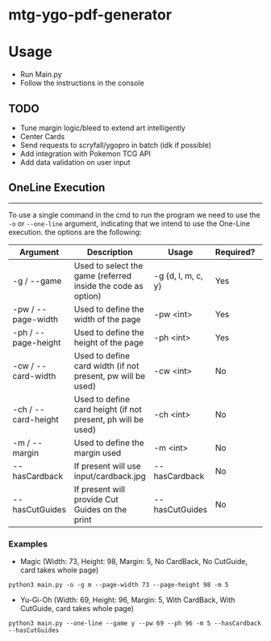 # mtg-ygo-pdf-generator

# Usage

* Run Main.py  
* Follow the instructions in the console  

## TODO
* Tune margin logic/bleed to extend art intelligently   
* Center Cards  
* Send requests to scryfall/ygopro in batch (idk if possible)  
* Add integration with Pokemon TCG API   
* Add data validation on user input

## OneLine Execution

---
To use a single command in the cmd to run the program we need to use the ``-o`` or ``--one-line`` argument,
indicating that we intend to use the One-Line execution.
the options are the following:

| Argument            | Description                                                  | Usage              | Required? | Type | Defaults |
|---------------------|--------------------------------------------------------------|--------------------|-----------|------|----------|
| -g / --game         | Used to select the game (referred inside the code as option) | -g {d, l, m, c, y} | Yes       | str  | -        |
| -pw / --page-width  | Used to define the width of the page                         | -pw <int\>         | Yes       | int  | -        |
| -ph / --page-height | Used to define the height of the page                        | -ph <int\>         | Yes       | int  | -        |
| -cw / --card-width  | Used to define card width (if not present, pw will be used)  | -cw <int\>         | No        | int  | ^pw      |
| -ch / --card-height | Used to define card height (if not present, ph will be used) | -ch <int\>         | No        | int  | ^ph      |
| -m / --margin       | Used to define the margin used                               | -m <int\>          | No        | int  | 0        |
| --hasCardback       | If present will use input/cardback.jpg                       | --hasCardback      | No        | -    | False    |
| --hasCutGuides      | If present will provide Cut Guides on the print              | --hasCutGuides     | No        | -    | False    |

### Examples
* Magic (Width: 73, Height: 98, Margin: 5, No CardBack, No CutGuide, card takes whole page)
```commandline
python3 main.py -o -g m --page-width 73 --page-height 98 -m 5
```
* Yu-Gi-Oh (Width: 69, Height: 96, Margin: 5, With CardBack, With CutGuide, card takes whole page)
```commandline
python3 main.py --one-line --game y --pw 69 --ph 96 -m 5 --hasCardback --hasCutGuides
```
